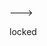 <!---
- 👋 Hi, I’m @aqshalzakki
- 👀 I’m interested in learning newest technology!
- 🌱 I’m currently learning Clean code & code principle
- 💞️ I’m always eager to work on any project!
- 📫 How to reach me m.aqshal.zakki@gmail.com

<p align="">
<a href="https://github.com/aqshalzakki/aqshalzakki">
  <img src="https://github-readme-stats.vercel.app/api/top-langs/?username=aqshalzakki&theme=github_dark_dimmed&hide=html" />
</a>
<a href="https://github.com/aqshalzakki/aqshalzakki">
  <img src="https://github-readme-stats.vercel.app/api?username=aqshalzakki&theme=github_dark_dimmed&show_icons=true&line_height=34&count_private=true" alt="Aqshal Zakki's stats" />
</a>
</p>

---

<p align="center">
  <img src="https://visitor-badge.laobi.icu/badge?page_id=aqshalzakki="visitor"/>
  <!--  ![visitors](https://visitor-badge.glitch.me/badge?page_id=ocsxxi/ocsxxi) -->
</p> --->

<!---
aqshalzakki/aqshalzakki is a ✨ special ✨ repository because its `README.md` (this file) appears on your GitHub profile.
You can click the Preview link to take a look at your changes.
--->
locked
